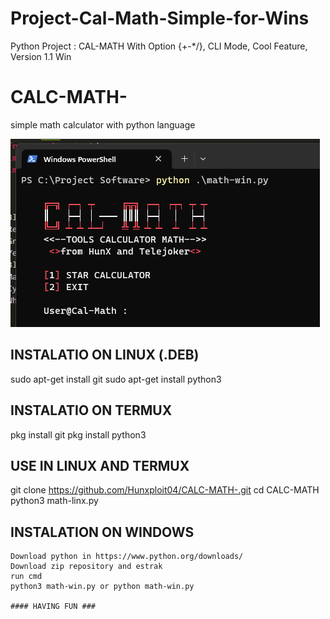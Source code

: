 # Project-Cal-Math-Simple-for-Wins
Python Project : CAL-MATH With Option {+-*/}, CLI Mode, Cool Feature, Version 1.1 Win

# CALC-MATH-
simple math calculator with python language

<img src="https://github.com/codesharp9978/Project-Cal-Math-Simple-for-Wins/blob/main/math-image.png"/>

## INSTALATIO ON LINUX (.DEB)

sudo apt-get install git
sudo apt-get install python3


## INSTALATIO ON TERMUX

pkg install git
pkg install python3


## USE IN LINUX AND TERMUX

git clone https://github.com/Hunxploit04/CALC-MATH-.git
cd CALC-MATH
python3 math-linx.py


## INSTALATION ON WINDOWS
```
Download python in https://www.python.org/downloads/
Download zip repository and estrak
run cmd
python3 math-win.py or python math-win.py

#### HAVING FUN ###
